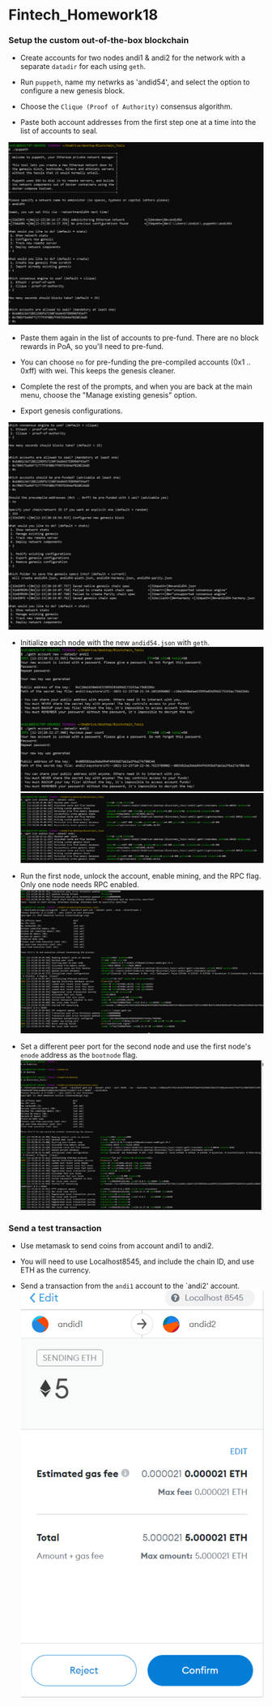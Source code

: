 # Fintech_Homework18
### Setup the custom out-of-the-box blockchain

* Create accounts for two nodes andi1 & andi2 for the network with a separate `datadir` for each using `geth`.

* Run `puppeth`, name my netwrks as 'andid54', and select the option to configure a new genesis block.

* Choose the `Clique (Proof of Authority)` consensus algorithm.

* Paste both account addresses from the first step one at a time into the list of accounts to seal.

![](https://github.com/anhthi54/Fintech_Homework18/blob/7811daddf1b68dd7ca7eda06747fd7e8a36dc4b8/Screenshot/1.1.PNG)


* Paste them again in the list of accounts to pre-fund. There are no block rewards in PoA, so you'll need to pre-fund.

* You can choose `no` for pre-funding the pre-compiled accounts (0x1 .. 0xff) with wei. This keeps the genesis cleaner.

* Complete the rest of the prompts, and when you are back at the main menu, choose the "Manage existing genesis" option.

* Export genesis configurations.

![](https://github.com/anhthi54/Fintech_Homework18/blob/7811daddf1b68dd7ca7eda06747fd7e8a36dc4b8/Screenshot/2.2.PNG)

* Initialize each node with the new `andid54.json` with `geth`.
![](https://github.com/anhthi54/Fintech_Homework18/blob/7811daddf1b68dd7ca7eda06747fd7e8a36dc4b8/Screenshot/3.3.PNG)
![](https://github.com/anhthi54/Fintech_Homework18/blob/7811daddf1b68dd7ca7eda06747fd7e8a36dc4b8/Screenshot/4.4.PNG)

* Run the first node, unlock the account, enable mining, and the RPC flag. Only one node needs RPC enabled.
![](https://github.com/anhthi54/Fintech_Homework18/blob/7811daddf1b68dd7ca7eda06747fd7e8a36dc4b8/Screenshot/8.8.PNG)

* Set a different peer port for the second node and use the first node's `enode` address as the `bootnode` flag.
![](https://github.com/anhthi54/Fintech_Homework18/blob/7811daddf1b68dd7ca7eda06747fd7e8a36dc4b8/Screenshot/7.7.PNG)

### Send a test transaction

* Use metamask to send coins from account andi1 to andi2.

* You will need to use Localhost8545, and include the chain ID, and use ETH as the currency.

* Send a transaction from the `andi1` account to the `andi2' account.
![](https://github.com/anhthi54/Fintech_Homework18/blob/7811daddf1b68dd7ca7eda06747fd7e8a36dc4b8/Screenshot/6.6.PNG)